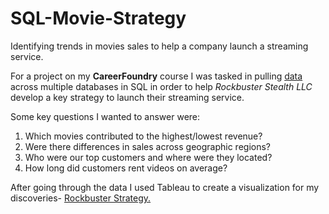# SQL-Movie-Strategy
Identifying trends in movies sales to help a company launch a streaming service.

For a project on my **CareerFoundry** course I was tasked in pulling [data](C:\Users\Sean\Desktop\CareerFoundry\Rockbuster.zip\Rockbuster) across multiple databases in SQL in order to help *Rockbuster Stealth LLC* develop a key strategy to launch their streaming service.

Some key questions I wanted to answer were:
1. Which movies contributed to the highest/lowest revenue?
2. Were there differences in sales across geographic regions?
3. Who were our top customers and where were they located?
4. How long did customers rent videos on average?

After going through the data I used Tableau to create a visualization for my discoveries- [Rockbuster Strategy.](https://public.tableau.com/app/profile/sean.carmean/viz/Task3_10-Rockbuster/Story1)
